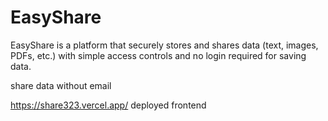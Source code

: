 # EasyShare
EasyShare is a platform that securely stores and shares data (text, images, PDFs, etc.) with simple access controls and no login required for saving data.

share data without email


https://share323.vercel.app/
deployed frontend